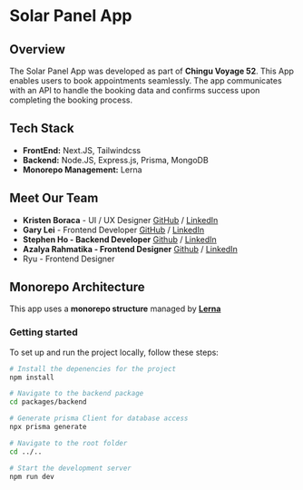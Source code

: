 # Solar Panel App

## Overview

The Solar Panel App was developed as part of **Chingu Voyage 52**.  This App enables users to book appointments seamlessly.  The app communicates with an API to handle the booking data and confirms success upon completing the booking process.

[Live LINK]:(https://v52-tier2-team-20.vercel.app/).

## Tech Stack

- **FrontEnd:** Next.JS, Tailwindcss 
- **Backend:** Node.JS, Express.js, Prisma, MongoDB
- **Monorepo Management:** Lerna

## Meet Our Team

- **Kristen Boraca** - UI / UX Designer 
[GitHub](https://github.com/khb2me/chingu_group20.git) / [LinkedIn](https://linkedin.com/in/liaccountname)
- **Gary Lei** - Frontend Developer
[GitHub](https://github.com/xsymmetry9/) / [LinkedIn](https://www.linkedin.com/in/gary-lei-b8b4a540)
- **Stephen Ho - Backend Developer**
[Github](https://github.com/swlho) / [LinkedIn](https://www.linkedin.com/in/swlho)
- **Azalya Rahmatika - Frontend Designer**
[Github](https://github.com/azalyarahmatika) / [LinkedIn](https://www.linkedin.com/in/azalyarahmatika/)
- Ryu - Frontend Designer

## Monorepo Architecture
This app uses a **monorepo structure** managed by [**Lerna**](https://lerna.js.org/docs/introduction)

### Getting started
To set up and run the project locally, follow these steps: 

```bash
# Install the depenencies for the project
npm install 

# Navigate to the backend package
cd packages/backend

# Generate prisma Client for database access 
npx prisma generate

# Navigate to the root folder
cd ../..

# Start the development server
npm run dev 
```
